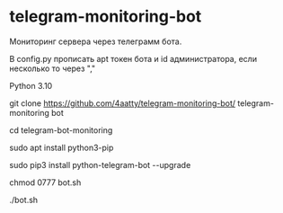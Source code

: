 # telegram-monitoring-bot
Мониторинг сервера через телеграмм бота.

В config.py прописать apt токен бота и id администратора, если несколько то через ","

Python 3.10

git clone https://github.com/4aatty/telegram-monitoring-bot/ telegram-monitoring bot

cd telegram-bot-monitoring

sudo apt install python3-pip

sudo pip3 install python-telegram-bot --upgrade

chmod 0777 bot.sh

./bot.sh
